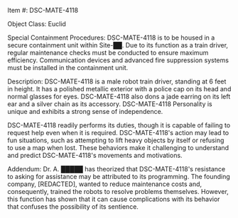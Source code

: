 Item #: DSC-MATE-4118

Object Class: Euclid

Special Containment Procedures:
DSC-MATE-4118 is to be housed in a secure containment unit within Site-██. Due to its function as a train driver, regular maintenance checks must be conducted to ensure maximum efficiency. Communication devices and advanced fire suppression systems must be installed in the containment unit.

Description:
DSC-MATE-4118 is a male robot train driver, standing at 6 feet in height. It has a polished metallic exterior with a police cap on its head and normal glasses for eyes. DSC-MATE-4118 also dons a jade earring on its left ear and a silver chain as its accessory. DSC-MATE-4118 Personality is unique and exhibits a strong sense of independence.

DSC-MATE-4118 readily performs its duties, though it is capable of failing to request help even when it is required. DSC-MATE-4118's action may lead to fun situations, such as attempting to lift heavy objects by itself or refusing to use a map when lost. These behaviors make it challenging to understand and predict DSC-MATE-4118's movements and motivations.

Addendum:
Dr. A. █████ has theorized that DSC-MATE-4118's resistance to asking for assistance may be attributed to its programming. The founding company, [REDACTED], wanted to reduce maintenance costs and, consequently, trained the robots to resolve problems themselves. However, this function has shown that it can cause complications with its behavior that confuses the possibility of its sentience.